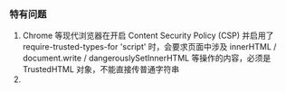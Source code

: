 ### 特有问题
1. Chrome 等现代浏览器在开启 Content Security Policy (CSP) 并启用了 require-trusted-types-for 'script' 时，会要求页面中涉及 innerHTML / document.write / dangerouslySetInnerHTML 等操作的内容，必须是 TrustedHTML 对象，不能直接传普通字符串
2. 